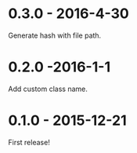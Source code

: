 # 0.3.0 - 2016-4-30

Generate hash with file path.

# 0.2.0 -2016-1-1

Add custom class name.

# 0.1.0 - 2015-12-21

First release!
